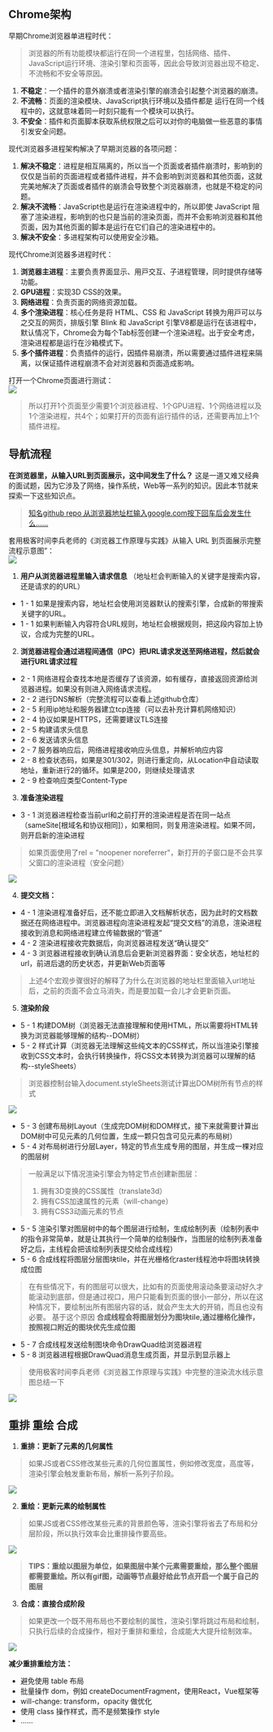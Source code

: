 ## Chrome架构
早期Chrome浏览器单进程时代：  
> 浏览器的所有功能模块都运行在同一个进程里，包括网络、插件、JavaScript运行环境、渲染引擎和页面等，因此会导致浏览器出现不稳定、不流畅和不安全等原因。
1. **不稳定**：⼀个插件的意外崩溃或者渲染引擎的崩溃会引起整个浏览器的崩溃。
2. **不流畅**：⻚⾯的渲染模块、JavaScript执⾏环境以及插件都是 运⾏在同⼀个线程中的，这就意味着同⼀时刻只能有⼀个模块可以执⾏。
3. **不安全**：插件和⻚⾯脚本获取系统权限之后可以对你的电脑做⼀些恶意的事情引发安全问题。

现代浏览器多进程架构解决了早期浏览器的各项问题：
1. **解决不稳定**：进程是相互隔离的，所以当⼀个⻚⾯或者插件崩溃时，影响到的仅仅是当前的⻚⾯进程或者插件进程，并不会影响到浏览器和其他⻚⾯，这就完美地解决了⻚⾯或者插件的崩溃会导致整个浏览器崩溃，也就是不稳定的问题。
2. **解决不流畅**：JavaScript也是运⾏在渲染进程中的，所以即使 JavaScript 阻塞了渲染进程，影响到的也只是当前的渲染⻚⾯，⽽并不会影响浏览器和其他⻚⾯，因为其他⻚⾯的脚本是运⾏在它们⾃⼰的渲染进程中的。
3. **解决不安全**：多进程架构可以使⽤安全沙箱。


现代Chrome浏览器多进程时代：  
1. **浏览器主进程**：主要负责界⾯显⽰、⽤⼾交互、⼦进程管理，同时提供存储等功能。
2. **GPU进程**：实现3D CSS的效果。
3. **⽹络进程**：负责⻚⾯的⽹络资源加载。
4. **多个渲染进程**：核⼼任务是将 HTML、CSS 和 JavaScript 转换为⽤⼾可以与之交互的⽹⻚，排版引擎 Blink 和 JavaScript 引擎V8都是运⾏在该进程中，默认情况下，Chrome会为每个Tab标签创建⼀个渲染进程。出于安全考虑，渲染进程都是运⾏在沙箱模式下。
5. **多个插件进程**：负责插件的运⾏，因插件易崩溃，所以需要通过插件进程来隔离，以保证插件进程崩溃不会对浏览器和⻚⾯造成影响。

打开一个Chrome页面进行测试：
<img src="/notes/browser/chromeProcess.png" style="display:block;margin:0 auto"/>
> 所以打开1个⻚面⾄少需要1个浏览器进程、1个GPU进程、1个⽹络进程以及1个渲染进程，共4个；如果打开的⻚⾯有运⾏插件的话，还需要再加上1个插件进程。


## 导航流程  
**在浏览器里，从输⼊URL到页面展示，这中间发生了什么？** 这是一道又难又经典的面试题，因为它涉及了网络，操作系统，Web等一系列的知识。因此本节就来探索一下这些知识点。
> [知名github repo 从浏览器地址栏输入google.com按下回车后会发生什么......](https://github.com/alex/what-happens-when)

套用极客时间李兵老师的《浏览器工作原理与实践》从输入 URL 到页面展示完整流程示意图”：
<img src="/notes/browser/urlToRender.png" style="display:block;margin:0 auto"/>

1. **用户从浏览器进程里输入请求信息** （地址栏会判断输入的关键字是搜索内容，还是请求的的URL）
  - 1 - 1 如果是搜索内容，地址栏会使用浏览器默认的搜索引擎，合成新的带搜索关键字的URL。
  - 1 - 1 如果判断输入内容符合URL规则，地址栏会根据规则，把这段内容加上协议，合成为完整的URL。

2. **浏览器进程会通过进程间通信（IPC）把URL请求发送至网络进程，然后就会进行URL请求过程**
  - 2 - 1 网络进程会查找本地是否缓存了该资源，如有缓存，直接返回资源给浏览器进程。如果没有则进入网络请求流程。
  - 2 - 2 进行DNS解析（完整流程可以查看上述github仓库）
  - 2 - 5 利用ip地址和服务器建立tcp连接（可以去补充计算机网络知识）
  - 2 - 4 协议如果是HTTPS，还需要建议TLS连接
  - 2 - 5 构建请求头信息
  - 2 - 6 发送请求头信息
  - 2 - 7 服务器响应后，网络进程接收响应头信息，并解析响应内容
  - 2 - 8 检查状态码，如果是301/302，则进行重定向，从Location中自动读取地址，重新进行2的循环。如果是200，则继续处理请求
  - 2 - 9 检查响应类型Content-Type

3. **准备渲染进程**
  - 3 - 1 浏览器进程检查当前url和之前打开的渲染进程是否在同一站点（sameSite[根域名和协议相同]），如果相同，则复用渲染进程。如果不同，则开启新的渲染进程
  > 如果页面使用了rel = "noopener noreferrer"，新打开的子窗口是不会共享父窗口的渲染进程（安全问题）

  <img src="/notes/browser/startRender.png" style="display:block;margin:0 auto"/>

4. **提交文档：**
  - 4 - 1 渲染进程准备好后，还不能立即进入文档解析状态，因为此时的文档数据还在网络进程中。浏览器进程向渲染进程发起“提交文档”的消息，渲染进程接收到消息和网络进程建立传输数据的“管道”
  - 4 - 2 渲染进程接收完数据后，向浏览器进程发送“确认提交”
  - 4 - 3 浏览器进程接收到确认消息后会更新浏览器界面：安全状态，地址栏的url，前进后退的历史状态，并更新Web页面等
  > 上述4个宏观步骤很好的解释了为什么在浏览器的地址栏里面输入url地址后，之前的页面不会立马消失，而是要加载一会儿才会更新页面。

5. **渲染阶段**
  - 5 - 1 构建DOM树（浏览器无法直接理解和使用HTML，所以需要将HTML转换为浏览器能够理解的结构--DOM树）
  - 5 - 2 样式计算（浏览器无法理解这些纯文本的CSS样式，所以当渲染引擎接收到CSS文本时，会执行转换操作，将CSS文本转换为浏览器可以理解的结构--styleSheets）
  > 浏览器控制台输入document.styleSheets测试计算出DOM树所有节点的样式

  <img src="/notes/browser/styleSheets.png" style="display:block;margin:0 auto"/>

  - 5 - 3 创建布局树Layout（生成完DOM树和DOM样式，接下来就需要计算出DOM树中可见元素的几何位置，生成一颗只包含可见元素的布局树）
  - 5 - 4 对布局树进行分层Layer，特定的节点生成专用的图层，并生成一棵对应的图层树
  > 一般满足以下情况渲染引擎会为特定节点创建新图层：  
  >1. 拥有3D变换的CSS属性（translate3d）
  >2. 拥有CSS加速属性的元素（will-change） 
  >3. 拥有CSS3动画元素的节点

  - 5 - 5 渲染引擎对图层树中的每个图层进行绘制，生成绘制列表（绘制列表中的指令非常简单，就是让其执行⼀个简单的绘制操作，当图层的绘制列表准备好之后，主线程会把该绘制列表提交给合成线程）
  - 5 - 6 合成线程将图层分层图块tile，并在光栅格化raster线程池中将图块转换成位图
  > 在有些情况下，有的图层可以很⼤，比如有的页面使⽤滚动条要滚动好久才能滚动到底部，但是通过视口，用户只能看到⻚⾯的很小⼀部分，所以在这种情况下，要绘制出所有图层内容的话，就会产⽣太⼤的开销，⽽且也没有必要。 基于这个原因
  > **合成线程会将图层划分为图块tile,通过栅格化操作，按照视口附近的图块优先生成位图**

  - 5 - 7 合成线程发送绘制图块命令DrawQuad给浏览器进程
  - 5 - 8 浏览器进程根据DrawQuad消息生成页面，并显示到显示器上
  > 使用极客时间李兵老师《浏览器工作原理与实践》中完整的渲染流水线示意图总结一下

   <img src="/notes/browser/detailRender.png" style="display:block;margin:0 auto"/>

## 重排 重绘 合成

1. **重排：更新了元素的几何属性**
> 如果JS或者CSS修改某些元素的几何位置属性，例如修改宽度，高度等，渲染引擎会触发重新布局，解析一系列子阶段。

<img src="/notes/browser/reflow.png" style="display:block;margin:0 auto"/>

2. **重绘：更新元素的绘制属性**  
> 如果JS或者CSS修改某些元素的背景颜色等，渲染引擎将省去了布局和分层阶段，所以执行效率会比重排操作要高些。

<img src="/notes/browser/repaint.png" style="display:block;margin:0 auto"/>

> **TIPS：重绘以图层为单位，如果图层中某个元素需要重绘，那么整个图层都需要重绘。所以有gif图，动画等节点最好给此节点开启一个属于自己的图层**

3. **合成：直接合成阶段**
> 如果更改一个既不用布局也不要绘制的属性，渲染引擎将跳过布局和绘制，只执行后续的合成操作，相对于重排和重绘，合成能大大提升绘制效率。

<img src="/notes/browser/merge.png" style="display:block;margin:0 auto"/>


**减少重排重绘方法：**
- 避免使用 table 布局
- 批量操作 dom，例如 createDocumentFragment，使用React，Vue框架等
- will-change: transform，opacity 做优化
- 使用 class 操作样式，而不是频繁操作 style
- ......